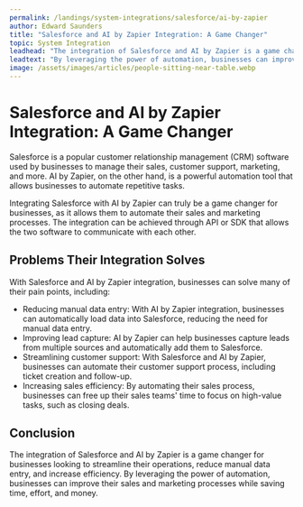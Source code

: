 ```yaml
---
permalink: /landings/system-integrations/salesforce/ai-by-zapier
author: Edward Saunders
title: "Salesforce and AI by Zapier Integration: A Game Changer"
topic: System Integration
leadhead: "The integration of Salesforce and AI by Zapier is a game changer for businesses looking to streamline their operations, reduce manual data entry, and increase efficiency"
leadtext: "By leveraging the power of automation, businesses can improve their sales and marketing processes while saving time, effort, and money."
image: /assets/images/articles/people-sitting-near-table.webp
---
```

<div class="arttext">	<h1>Salesforce and AI by Zapier Integration: A Game Changer</h1>
	<p>Salesforce is a popular customer relationship management (CRM) software used by businesses to manage their sales, customer support, marketing, and more. AI by Zapier, on the other hand, is a powerful automation tool that allows businesses to automate repetitive tasks.</p>
	<p>Integrating Salesforce with AI by Zapier can truly be a game changer for businesses, as it allows them to automate their sales and marketing processes. The integration can be achieved through API or SDK that allows the two software to communicate with each other.</p>
	<h2>Problems Their Integration Solves</h2>
	<p>With Salesforce and AI by Zapier integration, businesses can solve many of their pain points, including:</p>
	<ul>
		<li>Reducing manual data entry: With AI by Zapier integration, businesses can automatically load data into Salesforce, reducing the need for manual data entry.</li>
		<li>Improving lead capture: AI by Zapier can help businesses capture leads from multiple sources and automatically add them to Salesforce.</li>
		<li>Streamlining customer support: With Salesforce and AI by Zapier, businesses can automate their customer support process, including ticket creation and follow-up.</li>
		<li>Increasing sales efficiency: By automating their sales process, businesses can free up their sales teams' time to focus on high-value tasks, such as closing deals.</li>
	</ul>
	<h2>Conclusion</h2>
	<p>The integration of Salesforce and AI by Zapier is a game changer for businesses looking to streamline their operations, reduce manual data entry, and increase efficiency. By leveraging the power of automation, businesses can improve their sales and marketing processes while saving time, effort, and money.</p>
</div>
